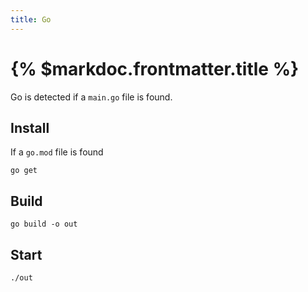 ```yaml
---
title: Go
---
```


# {% $markdoc.frontmatter.title %}

Go is detected if a `main.go` file is found.

## Install

If a `go.mod` file is found

```
go get
```

## Build

```
go build -o out
```

## Start

```
./out
```
